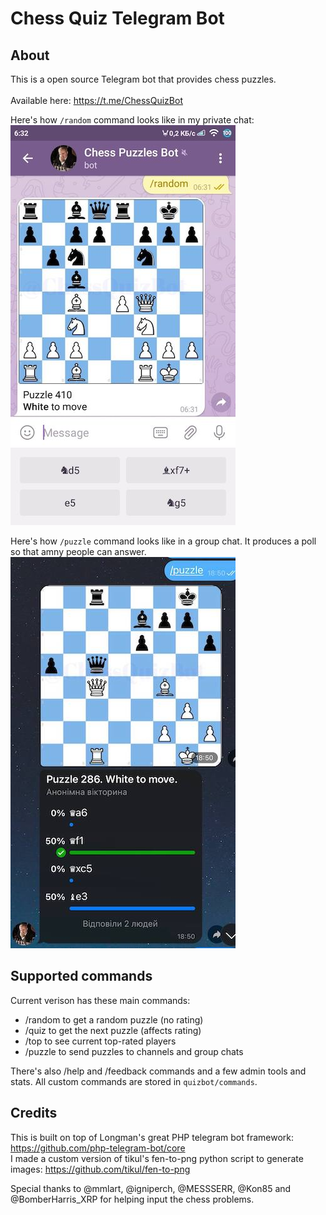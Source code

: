 # Chess Quiz Telegram Bot
## About

This is a open source Telegram bot that provides chess puzzles. <br/>
<br/>
Available here: https://t.me/ChessQuizBot


Here's how `/random` command looks like in my private chat:<br/>
![demo](resources/demo.jpg)

Here's how `/puzzle` command looks like in a group chat. It produces a poll so that amny people can answer.<br/>
![demo](resources/demo2.jpg)



## Supported commands
Current verison has these main commands:
- /random to get a random puzzle (no rating)
- /quiz to get the next puzzle (affects rating)
- /top to see current top-rated players
- /puzzle to send puzzles to channels and group chats

There's also /help and /feedback commands and a few admin tools and stats.
All custom commands are stored in `quizbot/commands`. 

## Credits
This is built on top of Longman's great PHP telegram bot framework: https://github.com/php-telegram-bot/core
<br/>
I made a custom version of tikul's fen-to-png python script to generate images: https://github.com/tikul/fen-to-png

Special thanks to @mmlart, @igniperch, @MESSSERR, @Kon85 and @BomberHarris_XRP for helping input the chess problems.   

[me]: https://github.com/1int
